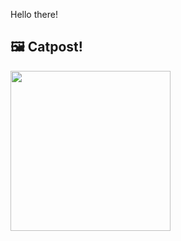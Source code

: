 Hello there!



## 🖼️ Catpost!

<sub>
    <img src="https://cdn2.thecatapi.com/images/wp7UiFCcf.jpg" height="256">
</sub>


